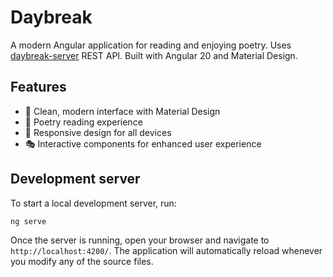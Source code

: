 # Daybreak

A modern Angular application for reading and enjoying poetry. 
Uses [daybreak-server](https://github.com/plotnik/daybreak-server) REST API.
Built with Angular 20 and Material Design.

## Features

- 🎨 Clean, modern interface with Material Design
- 📖 Poetry reading experience
- 📱 Responsive design for all devices
- 🎭 Interactive components for enhanced user experience


## Development server

To start a local development server, run:

```bash
ng serve
```

Once the server is running, open your browser and navigate to `http://localhost:4200/`. The application will automatically reload whenever you modify any of the source files.
